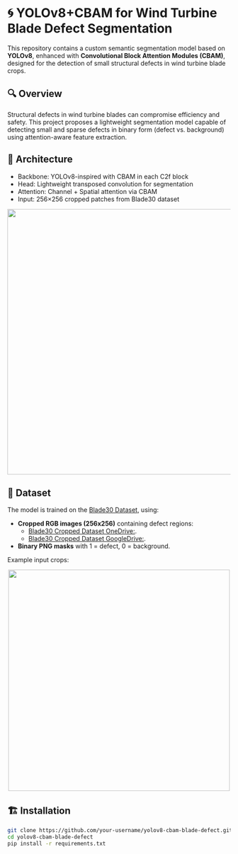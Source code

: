 # 🌀 YOLOv8+CBAM for Wind Turbine Blade Defect Segmentation

This repository contains a custom semantic segmentation model based on **YOLOv8**, enhanced with **Convolutional Block Attention Modules (CBAM)**, designed for the detection of small structural defects in wind turbine blade crops.

## 🔍 Overview

Structural defects in wind turbine blades can compromise efficiency and safety. This project proposes a lightweight segmentation model capable of detecting small and sparse defects in binary form (defect vs. background) using attention-aware feature extraction.

## 🧠 Architecture

- Backbone: YOLOv8-inspired with CBAM in each C2f block
- Head: Lightweight transposed convolution for segmentation
- Attention: Channel + Spatial attention via CBAM
- Input: 256×256 cropped patches from Blade30 dataset

<p align="center">
  <img src="images/architecture_diagram.png" width="600"/>
</p>

## 📂 Dataset

The model is trained on the [Blade30 Dataset](https://github.com/cong-yang/Blade30), using:
- **Cropped RGB images (256x256)** containing defect regions:
  - [Blade30 Cropped Dataset OneDrive:](https://1drv.ms/u/c/f179880780519024/EaxA4fYH9yxJitjAVF6L3acB0v7-Xh6dLptHb6KDfXFR1A?e=MLFzcf).
  - [Blade30 Cropped Dataset GoogleDrive:](https://drive.google.com/file/d/1kk3LfsfYOELNANeJWW_s89YWiOEDmOV0/view?usp=sharing).
- **Binary PNG masks** with 1 = defect, 0 = background.

Example input crops:

<p align="center">
  <img src="images/blade30_ex_images_crops.png" width="500"/>
</p>

## 🏗️ Installation

```bash
git clone https://github.com/your-username/yolov8-cbam-blade-defect.git
cd yolov8-cbam-blade-defect
pip install -r requirements.txt
